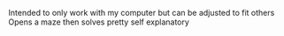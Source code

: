 Intended to only work with my computer but can be adjusted to fit others
Opens a maze then solves pretty self explanatory
